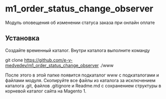 # m1_order_status_change_observer

Модуль оповещения об изменении статуса заказа при онлайн оплате

## Установка
Создайте временный каталог. Внутри каталога выполните команду

git clone https://github.com/e-v-medvedev/m1_order_status_change_observer ./www

После этого в этой папке появится подкаталог www с подкаталогами и файлами модуля.
Скопируйте все файлы из каталога за исключением каталога .git, файлов .gitignore и Readme.md с сохранением структуры в корневой каталог сайта на Magento 1.
